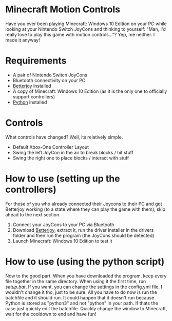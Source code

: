 # Minecraft Motion Controls
Have you ever been playing Minecraft: Windows 10 Edition on your PC while looking at your Nintendo Switch JoyCons and thinking to yourself: "Man, I'd really love to play this game with motion controls..."?
Yep, me neither. I made it anyway! 

# Requirements
- A pair of Nintendo Switch JoyCons
- Bluetooth connectivity on your PC
- [Betterjoy](https://github.com/Davidobot/BetterJoy) installed
- A copy of Minecraft: Windows 10 Edition (as it is the only one to officially support controllers)
- [Python](https://www.python.org/downloads/) installed

# Controls
What controls have changed? Well, its relatively simple.
- Default Xbox-One Controller Layout
- Swing the left JoyCon in the air to break blocks / hit stuff
- Swing the right one to place blocks / interact with stuff

# How to use (setting up the controllers)
For those of you who already connected their Joycons to their PC and got Betterjoy working (to a state where they can play the game with them), skip ahead to the next section. 
1. Connect your JoyCons to your PC via Bluetooth
2. Download [Betterjoy](https://github.com/Davidobot/BetterJoy), extract it, run the driver installer in the drivers folder and then run the program (the JoyCons should be detected)
3. Launch Minecraft: Windows 10 Edition to test it

# How to use (using the python script)
Now to the good part. When you have downloaded the program, keep every file together in the same directory.
When using it the first time, run *setup.bat*.
If you want, you can change the settings in the config.yml file. I wouldn't change it tho, just to be sure.
All you have to do now is run the batchfile and it should run. It could happen that it doesn't run because Python is stored as "python3" and not "python" in your path.
If thats the case just quickly edit the batchfile. Quickly change the window to Minecraft, wait for the cooldown to end and have fun!
